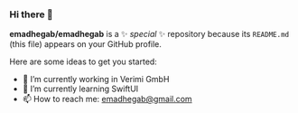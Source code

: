 ### Hi there 👋

**emadhegab/emadhegab** is a ✨ _special_ ✨ repository because its `README.md` (this file) appears on your GitHub profile.

Here are some ideas to get you started:

- 🔭 I’m currently working in Verimi GmbH
- 🌱 I’m currently learning SwiftUI
- 📫 How to reach me: emadhegab@gmail.com

